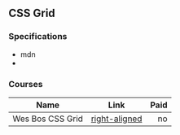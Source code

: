 ## CSS Grid

### Specifications

- mdn
-

### Courses

| Name             | Link                                 | Paid |
| ---------------- | ------------------------------------ | ---: |
| Wes Bos CSS Grid | [right-aligned](https://cssgrid.io/) |   no |
